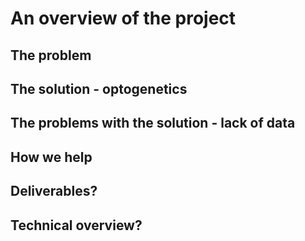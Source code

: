# An overview of the project

## The problem
## The solution - optogenetics
## The problems with the solution - lack of data
## How we help
## Deliverables?
## Technical overview?